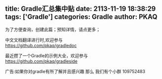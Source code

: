 title: Gradle汇总集中贴
date: 2113-11-19 18:38:29
tags: ['Gradle']
categories: Gradle
author: PKAQ
---
为了方便查询，创建此篇；预知详情，请点更多；

中文文档翻译进行时,欢迎参与  
https://github.com/pkaq/gradledoc  

最近攒了一个Gradle的示例大全，欢迎参与   
https://github.com/pkaq/gradleside  

广告:如果你对gradle有所了解并且感兴趣 那么 我们有个小群 109752483
